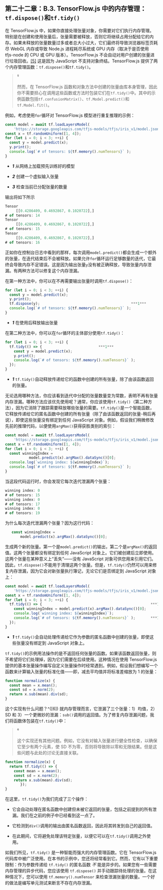 ## 第二十二章：B.3\. TensorFlow.js 中的内存管理：`tf.dispose()`和`tf.tidy()`

在 TensorFlow.js 中，如果你直接处理张量对象，你需要对它们执行内存管理。特别是在创建和使用张量后，张量需要被释放，否则它将继续占用分配给它的内存。如果未释放的张量数量过多或者总大小过大，它们最终将导致浏览器标签页耗尽 WebGL 内存或导致 Node.js 进程耗尽系统或 GPU 内存（取决于是否使用 tfjs-node 的 CPU 或 GPU 版本）。TensorFlow.js 不会自动对用户创建的张量进行垃圾回收。[[5]](#app02fn5) 这是因为 JavaScript 不支持对象终结。TensorFlow.js 提供了两个内存管理函数：`tf.dispose()`和`tf.tidy()`。

> ⁵
> 
> 然而，在 TensorFlow.js 函数和对象方法中创建的张量由库本身管理，因此你不需要担心在调用这些函数或方法时包装它们在`tf.tidy()`中。其中的示例函数包括`tf.confusionMatrix()`、`tf.Model.predict()`和`tf.Model.fit()`。

例如，考虑使用`for`循环对 TensorFlow.js 模型进行重复推理的示例：

```js
const model = await tf.loadLayersModel(                                    ***1***
    'https://storage.googleapis.com/tfjs-models/tfjs/iris_v1/model.json'); ***1***
const x = tf.randomUniform([1, 4]);                                        ***2***
for (let i = 0; i < 3; ++i) {
  const y = model.predict(x);
  y.print();
  console.log(`# of tensors: ${tf.memory().numTensors}` );                 ***3***
}
```

+   ***1*** 从网络上加载预先训练好的模型

+   ***2*** 创建一个虚拟输入张量

+   ***3*** 检查当前已分配张量的数量

输出将如下所示

```js
Tensor
     [[0.4286409, 0.4692867, 0.1020722],]
# of tensors: 14
Tensor
     [[0.4286409, 0.4692867, 0.1020722],]
# of tensors: 15
Tensor
     [[0.4286409, 0.4692867, 0.1020722],]
# of tensors: 16
```

正如你在控制台日志中看到的那样，每次调用`model.predict()`都会生成一个额外的张量，在迭代结束后不会被释放。如果允许`for`循环运行足够数量的迭代，它最终会导致内存不足错误。这是因为输出张量`y`没有被正确释放，导致张量内存泄漏。有两种方法可以修复这个内存泄漏。

在第一种方法中，你可以在不再需要输出张量时调用`tf.dispose()`：

```js
for (let i = 0; i < 3; ++i) {
  const y = model.predict(x);
  y.print();
  tf.dispose(y);                                          ***1***
  console.log(`# of tensors: ${tf.memory().numTensors}` );
}
```

+   ***1*** 在使用后释放输出张量

在第二种方法中，你可以在`for`循环的主体部分使用`tf.tidy()`：

```js
for (let i = 0; i < 3; ++i) {
  tf.tidy(() => {                          ***1***
    const y = model.predict(x);
    y.print();
    console.log(`# of tensors: ${tf.memory().numTensors}` );
  });
}
```

+   ***1*** `tf.tidy()`自动释放传递给它的函数中创建的所有张量，除了由该函数返回的张量。

无论选用哪种方法，你应该看到迭代中分配的张量数量变为常数，表明不再有张量内存泄漏。哪种方法应该优先使用呢？通常，你应该使用`tf.tidy()`（第二种方法），因为它消除了跟踪需要释放哪些张量的需要。`tf.tidy()`是一个智能函数，它释放传递给它的匿名函数中创建的所有张量（除了由该函数返回的张量-稍后再说），即使这些张量没有绑定到任何 JavaScript 对象。例如，假设我们稍微修改先前的推理代码，以便使用`argMax()`获得获胜类别的索引：

```js
const model = await tf.loadLayersModel(
    'https://storage.googleapis.com/tfjs-models/tfjs/iris_v1/model.json');
const x = tf.randomUniform([1, 4]);
for (let i = 0; i < 3; ++i) {
  const winningIndex =
           model.predict(x).argMax().dataSync()[0];
  console.log(`winning index: ${winningIndex}`);
  console.log(`# of tensors: ${tf.memory().numTensors}` );
}
```

当这段代码运行时，你会发现它每次迭代泄漏两个张量：

```js
winning index: 0
# of tensors: 15
winning index: 0
# of tensors: 17
winning index: 0
# of tensors: 19
```

为什么每次迭代泄漏两个张量？因为这行代码：

```js
   const winningIndex =
       model.predict(x).argMax().dataSync()[0];
```

生成两个新的张量。第一个是`model.predict()`的输出，第二个是`argMax()`的返回值。这两个张量都没有绑定到任何 JavaScript 对象上。它们被创建后立即使用。这两个张量在某种意义上“丢失”——没有 JavaScript 对象可供您用来引用它们。因此，`tf.dispose()`不能用于清理这两个张量。但是，`tf.tidy()`仍然可以用来修复内存泄漏，因为它会对新张量执行簿记，无论它们是否绑定到 JavaScript 对象上：

```js
const model = await tf.loadLayersModel(
    'https://storage.googleapis.com/tfjs-models/tfjs/iris_v1/model.json');
const x = tf.randomUniform([1, 4]);
for (let i = 0; i < 3; ++i) {
  tf.tidy(() => {                                                  ***1***
    const winningIndex = model.predict(x).argMax().dataSync()[0];
    console.log(`winning index: ${winningIndex}`);
    console.log(`# of tensors: ${tf.memory().numTensors}` );       ***1***
  });
}
```

+   ***1*** `tf.tidy()`会自动处理传递给它作为参数的匿名函数中创建的张量，即使这些张量没有绑定到 JavaScript 对象上。

`tf.tidy()`的示例用法操作的是不返回任何张量的函数。如果该函数返回张量，则不希望将它们处理掉，因为它们需要在后续使用。这种情况在使用 TensorFlow.js 提供的基本张量操作编写自定义张量操作时经常遇到。例如，假设我们想编写一个函数来计算输入张量的标准化值——即，减去平均值并将标准差缩放为 1 的张量：

```js
function normalize(x) {
  const mean = x.mean();
  const sd = x.norm(2);
  return x.sub(mean).div(sd);
}
```

这个实现有什么问题？^([6]) 就内存管理而言，它泄漏了三个张量：1）均值，2）SD 和 3）一个更微妙的泄漏：`sub()`调用的返回值。为了修复内存泄漏问题，我们将函数体包装在`tf.tidy()`中：

> ⁶
> 
> 这个实现还有其他问题。例如，它没有对输入张量进行健全性检查，以确保它至少有两个元素，使 SD 不为零，否则将导致除以零和无限结果。但是这些问题与此处的讨论无直接关联。

```js
function normalize(x) {
  return tf.tidy(() => {
    const mean = x.mean();
    const sd = x.norm(2);
    return x.sub(mean).div(sd);
       });
}
```

在这里，`tf.tidy()`为我们完成了三个操作：

+   它会自动处理在匿名函数中创建但未被它返回的张量，包括之前提到的所有泄漏。我们在之前的例子中已经看到这一点了。

+   它检测到`div()`调用的输出由匿名函数返回，因此将其转发到自己的返回值。

+   在此期间，它将避免处理该特定张量，以便它可以在`tf.tidy()`调用之外使用。

如我们所见，`tf.tidy()` 是一种智能而强大的内存管理函数。它在 TensorFlow.js 代码库中被广泛使用。在本书的示例中，您还将经常看到它。然而，它有以下重要限制：作为参数传递给 `tf.tidy()` 的匿名函数 *不* 能是异步的。如果您有一些需要内存管理的异步代码，您应该使用 `tf.dispose()` 并手动跟踪待处理的张量。在这种情况下，您可以使用 `tf.memory().numTensor` 来检查泄漏张量的数量。一个好的做法是编写单元测试来断言不存在内存泄漏。
